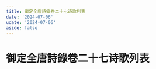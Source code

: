 ```yaml
---
title: 御定全唐詩錄卷二十七诗歌列表
date: '2024-07-06'
udate: '2024-07-06'
aside: false
---
```

# 御定全唐詩錄卷二十七诗歌列表

<PoemList :list="poems" :authorMap="authorMap" :chapternum="27" />

<script setup>
const chapter = '卷二十七';
import poems from '/data/qtsl/卷二十七/poems.json'
import authorMap from '/data/qtsl/卷二十七/author.json'
</script>
